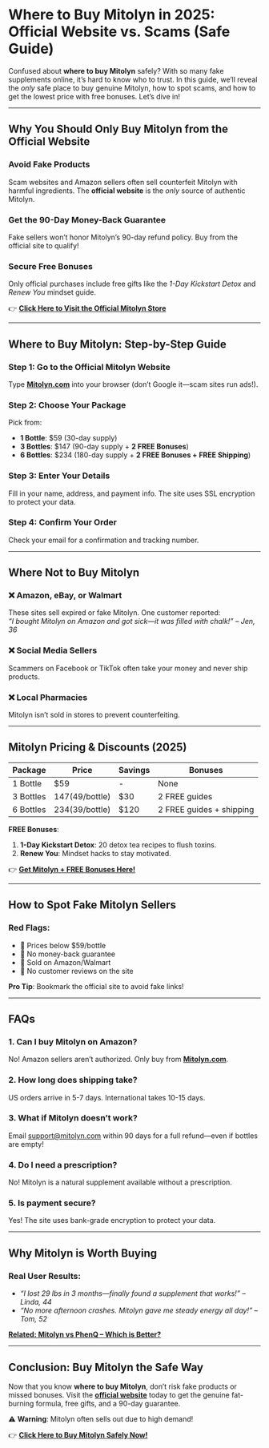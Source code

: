 # Where to Buy Mitolyn in 2025: Official Website vs. Scams (Safe Guide)  

Confused about **where to buy Mitolyn** safely? With so many fake supplements online, it’s hard to know who to trust. In this guide, we’ll reveal the *only* safe place to buy genuine Mitolyn, how to spot scams, and how to get the lowest price with free bonuses. Let’s dive in!  

---

## Why You Should Only Buy Mitolyn from the Official Website  

### Avoid Fake Products  
Scam websites and Amazon sellers often sell counterfeit Mitolyn with harmful ingredients. The **official website** is the *only* source of authentic Mitolyn.  

### Get the 90-Day Money-Back Guarantee  
Fake sellers won’t honor Mitolyn’s 90-day refund policy. Buy from the official site to qualify!  

### Secure Free Bonuses  
Only official purchases include free gifts like the *1-Day Kickstart Detox* and *Renew You* mindset guide.  

👉 **[Click Here to Visit the Official Mitolyn Store](https://rebrand.ly/mitolyn-review-2025)**  

---

## Where to Buy Mitolyn: Step-by-Step Guide  

### Step 1: Go to the Official Mitolyn Website  
Type **[Mitolyn.com](https://rebrand.ly/mitolyn-review-2025)** into your browser (don’t Google it—scam sites run ads!).  

### Step 2: Choose Your Package  
Pick from:  
- **1 Bottle**: $59 (30-day supply)  
- **3 Bottles**: $147 (90-day supply + **2 FREE Bonuses**)  
- **6 Bottles**: $234 (180-day supply + **2 FREE Bonuses + FREE Shipping**)  

### Step 3: Enter Your Details  
Fill in your name, address, and payment info. The site uses SSL encryption to protect your data.  

### Step 4: Confirm Your Order  
Check your email for a confirmation and tracking number.  

---

## Where **Not** to Buy Mitolyn  

### ❌ Amazon, eBay, or Walmart  
These sites sell expired or fake Mitolyn. One customer reported:  
*“I bought Mitolyn on Amazon and got sick—it was filled with chalk!” – Jen, 36*  

### ❌ Social Media Sellers  
Scammers on Facebook or TikTok often take your money and never ship products.  

### ❌ Local Pharmacies  
Mitolyn isn’t sold in stores to prevent counterfeiting.  

---

## Mitolyn Pricing & Discounts (2025)  

| **Package**      | Price            | Savings | Bonuses              |  
|-------------------|------------------|---------|----------------------|  
| 1 Bottle          | $59             | -       | None                 |  
| 3 Bottles         | $147 ($49/bottle)| $30     | 2 FREE guides        |  
| 6 Bottles         | $234 ($39/bottle)| $120    | 2 FREE guides + shipping |  

**FREE Bonuses**:  
1. **1-Day Kickstart Detox**: 20 detox tea recipes to flush toxins.  
2. **Renew You**: Mindset hacks to stay motivated.  

👉 **[Get Mitolyn + FREE Bonuses Here!](https://rebrand.ly/mitolyn-review-2025)**  

---

## How to Spot Fake Mitolyn Sellers  

### Red Flags:  
- 🚫 Prices below $59/bottle  
- 🚫 No money-back guarantee  
- 🚫 Sold on Amazon/Walmart  
- 🚫 No customer reviews on the site  

**Pro Tip**: Bookmark the official site to avoid fake links!  

---

## FAQs  

### 1. Can I buy Mitolyn on Amazon?  
No! Amazon sellers aren’t authorized. Only buy from **[Mitolyn.com](https://rebrand.ly/mitolyn-review-2025)**.  

### 2. How long does shipping take?  
US orders arrive in 5-7 days. International takes 10-15 days.  

### 3. What if Mitolyn doesn’t work?  
Email support@mitolyn.com within 90 days for a full refund—even if bottles are empty!  

### 4. Do I need a prescription?  
No! Mitolyn is a natural supplement available without a prescription.  

### 5. Is payment secure?  
Yes! The site uses bank-grade encryption to protect your data.  

---

## Why Mitolyn is Worth Buying  

### Real User Results:  
- *“I lost 29 lbs in 3 months—finally found a supplement that works!” – Linda, 44*  
- *“No more afternoon crashes. Mitolyn gave me steady energy all day!” – Tom, 52*  

**[Related: Mitolyn vs PhenQ – Which is Better?](https://github.com/Mitolyn-vs-PhenQ/)**  

---

## Conclusion: Buy Mitolyn the Safe Way  

Now that you know **where to buy Mitolyn**, don’t risk fake products or missed bonuses. Visit the **[official website](https://rebrand.ly/mitolyn-review-2025)** today to get the genuine fat-burning formula, free gifts, and a 90-day guarantee.  

⚠️ **Warning**: Mitolyn often sells out due to high demand!  

👉 **[Click Here to Buy Mitolyn Safely Now!](https://rebrand.ly/mitolyn-review-2025)**  


